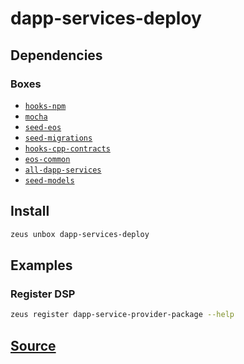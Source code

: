 
dapp-services-deploy
====================







## Dependencies
### Boxes
* [`hooks-npm`](hooks-npm.md)
* [`mocha`](mocha.md)
* [`seed-eos`](seed-eos.md)
* [`seed-migrations`](seed-migrations.md)
* [`hooks-cpp-contracts`](hooks-cpp-contracts.md)
* [`eos-common`](eos-common.md)
* [`all-dapp-services`](all-dapp-services.md)
* [`seed-models`](seed-models.md)




## Install
```bash
zeus unbox dapp-services-deploy
```
## Examples
### Register DSP
```bash
zeus register dapp-service-provider-package --help
```











## [Source](https://github.com/liquidapps-io/zeus-sdk/tree/master/boxes/groups/dapp-network/dapp-services-deploy)